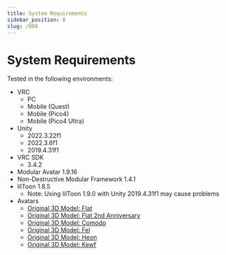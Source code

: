 ```yaml
---
title: System Requirements
sidebar_position: 8
slug: /008
---
```

# System Requirements

Tested in the following environments:
- VRC
  - PC
  - Mobile (Quest)
  - Mobile (Pico4)
  - Mobile (Pico4 Ultra)
- Unity
  - 2022.3.22f1
  - 2022.3.6f1
  - 2019.4.31f1
- VRC SDK
  - 3.4.2
- Modular Avatar 1.9.16
- Non-Destructive Modular Framework 1.4.1
- lilToon 1.8.5
  - Note: Using lilToon 1.9.0 with Unity 2019.4.31f1 may cause problems
- Avatars
  - [Original 3D Model: Flat](https://booth.pm/ja/items/3562180)
  - [Original 3D Model: Flat 2nd Anniversary](https://booth.pm/ja/items/5780006)
  - [Original 3D Model: Comodo](https://booth.pm/ja/items/4046145)
  - [Original 3D Model: Fel](https://booth.pm/ja/items/4656076)
  - [Original 3D Model: Heon](https://booth.pm/ja/items/4849773)
  - [Original 3D Model: Kewf](https://booth.pm/ja/items/5040290)

